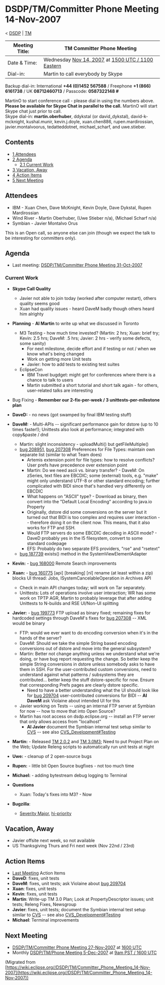 

DSDP/TM/Committer Phone Meeting 14-Nov-2007
===========================================

< [DSDP](/DSDP "DSDP")‎ | [TM](/DSDP/TM "DSDP/TM")

| Meeting Title: | **TM Committer Phone Meeting** |
| --- | --- |
| Date & Time: | Wednesday [Nov 14, 2007](/index.php?title=Nov_14,_2007&action=edit&redlink=1 "Nov 14, 2007 (page does not exist)") at [1500 UTC / 1100 Eastern](http://www.timeanddate.com/worldclock/meetingdetails.html?year=2007&month=11&day=14&hour=15&min=00&sec=0&p1=224&p2=159&p3=250&p4=136&p5=223&iv=1800) |
| Dial-in: | Martin to call everybody by Skype |

Backup dial-in: International **+44 (0)1452 567588** / Freephone **+1 (866) 6161738** / UK **08712460713** / Passcode: **0587322148 #**

MartinO to start conference call - please dial in using the numbers above.  
**Please be available for Skype Chat in parallel to the call.** MartinO will start Skype chat just prior to call.  
Skype dial-in: **martin.oberhuber**, ddykstal (or david\_dykstal), david-k-mcknight, kushal.munir, kevin.j.doyle, xuan.chen886, rupen.mardirossian, javier.montalvoorus, tedatteddotnet, michael\_scharf, and uwe.stieber.  

Contents
--------

*   [1 Attendees](#Attendees)
*   [2 Agenda](#Agenda)
    *   [2.1 Current Work](#Current-Work)
*   [3 Vacation, Away](#Vacation.2C-Away)
*   [4 Action Items](#Action-Items)
*   [5 Next Meeting](#Next-Meeting)

Attendees
---------

*   IBM - Xuan Chen, Dave McKnight, Kevin Doyle, Dave Dykstal, Rupen Mardirossian
*   Wind River - Martin Oberhuber, (Uwe Stieber n/a), (Michael Scharf n/a)
*   Symbian - Javier Montalvo Orus

This is an Open call, so anyone else can join (though we expect the talk to be interesting for committers only).

Agenda
------

*   Last meeting: [DSDP/TM/Committer Phone Meeting 31-Oct-2007](/DSDP/TM/Committer_Phone_Meeting_31-Oct-2007 "DSDP/TM/Committer Phone Meeting 31-Oct-2007")

### Current Work

*   **Skype Call Quality**
    *   Javier not able to join today (worked after computer restart), others quality seems good
    *   Xuan had quality issues - heard DaveM badly though others heard him alrighty
*   **Planning** \- **AI Martin** to write up what we discussed in Toronto
    *   M3 Testing - how much time invested? (Martin: 2 hrs; Xuan: brief try; Kevin: 2.5 hrs; DaveM: .5 hrs; Javier: 2 hrs - verify some defects, some sanity)
        *   For next milestone, decide effort and if testing or not / when we know what's being changed
        *   Work on getting more Unit tests
        *   Javier: how to add tests to existing test suites
    *   EclipseCon
        *   IBM Travel bugdget: might get for conferences where there is a chance to talk to users
        *   Martin submitted a short tutorial and short talk again - for others, user-related talks are interesting
*   Bug Fixing - **Remember our 2-fix-per-week / 3 unittests-per-milestone plan**
*   **DaveD:** \- no news (got swamped by final IBM testing stuff)
*   **DaveM:** \- Multi-APIs -- significant performance gain for dstore (up to 10 times faster!); Unittests also look at performance; integrated with copy&paste / dnd
    *   Martin: slight inconsistency - uploadMulti() but getFileMultiple()
    *   [bug 208951](https://bugs.eclipse.org/bugs/show_bug.cgi?id=208951), [bug 207308](https://bugs.eclipse.org/bugs/show_bug.cgi?id=207308) Preferences for File Types: maintain own separate list (similar to what Team does)
        *   Artemis extension point for file types: how to resolve conflicts? User prefs have precedence over extension point
        *   Martin: Do we need ascii vs. binary transfer? - DaveM: On zSeries, text files are EBCDIC; some (external) tools, e.g. "make" might only understand UTF-8 or other standard encoding; further complicated with BIDI since that's handled very differently on EBCDIC
        *   What happens on "ASCII" type? - Download as binary, then convert into the "Default Local Encoding" according to java.io Property
        *   Originally, dstore did some conversions on the server but it turned out that BIDI is too complex and requires user interaction -- therefore doing it on the client now. This means, that it also works for FTP and SSH.
        *   Would FTP servers do some EBCDIC decoding in ASCII mode? - DaveD probably yes in the I5 filesystem, convert to some standard codepage
        *   EFS: Probably do two separate EFS providers, "rse" and "rsetext"
    *   [bug 187739](https://bugs.eclipse.org/bugs/show_bug.cgi?id=187739) exists() method in the SystemViewElementAdapter
*   **Kevin:** \- [bug 168000](https://bugs.eclipse.org/bugs/show_bug.cgi?id=168000) Remote Search improvements
*   **Xuan:** \- [bug 160775](https://bugs.eclipse.org/bugs/show_bug.cgi?id=160775) \[api\] \[breaking\] \[nl\] rename (at least within a zip) blocks UI thread: Jobs, ISystemCancelableOperation in Archives API
    *   Check in main API changes today; will work on Tar separately.
    *   Unittests: Lots of operations involve user interaction; WR has some work on TPTP AGR, Martin to probably leverage that after adding Unittests to N-builds and RSE UI/Non-UI splitting
*   **Javier:** \- [bug 199773](https://bugs.eclipse.org/bugs/show_bug.cgi?id=199773) FTP upload as binary fixed; remaining fixes for hardcoded settings through DaveM's fixes for [bug 207308](https://bugs.eclipse.org/bugs/show_bug.cgi?id=207308) \-\- XML would be binary
    *   FTP: would we ever want to do encoding conversion when it's in the hands of the server?
    *   DaveM: Should we take the simple String based encoding conversions out of dstore and move into the general subsystem?
    *   Martin: Better not change anything unless we understand what we're doing, or have bug report requesting the change. So better keep the simple String conversions in dstore unless somebody asks to have them in SSH. For the user-contributed custom conversions, need to understand against what patterns / subsystems they are contributed... better keep the stuff dstore-specific for now. Ensure that corresponding Prefs pages are clearly dstore specific.
        *   Need to have a better understanding what the UI should look like for [bug 209704](https://bugs.eclipse.org/bugs/show_bug.cgi?id=209704) user-contributed conversions for BIDI -- **AI DaveM** ask Violaine about intended UI for this
    *   Javier working on Tests -- using an internal FTP server at Symbian for now -- how to move that into Open Source?
    *   Martin has root access on dsdp.eclipse.org -- install an FTP server that only allows access from "localhost"
        *   **AI Javier** document the Symbian internal test setup similar to [CVS](https://bugs.eclipse.org/bugs/show_bug.cgi?id=204138#c20) \-\- see also [CVS_Development#Testing](/CVS_Development#Testing "CVS Development")
*   **Martin:** \- Released [TM 2.0.2](http://download.eclipse.org/dsdp/tm/downloads/drops/R-2.0.2-200711131300/index.php) and [TM 3.0M3](http://download.eclipse.org/dsdp/tm/downloads/drops/S-3.0M3-200711141025/index.php); Need to put Project Plan on the Web; Update Releng scripts to automatically run unit tests at night
*   **Uwe:** \- cleanup of 2 open-source bugs
*   **Rupen:** \- little bit Open Source bugfixes - not too much time
*   **Michael:** \- adding bytestream debug logging to Terminal
*   **Questions**
    *   Xuan: Today's fixes into M3? - Now

*   **Bugzilla**:
    *   [Severity Major](https://bugs.eclipse.org/bugs/buglist.cgi?query_format=advanced&classification=DSDP&product=Target+Management&bug_status=UNCONFIRMED&bug_status=NEW&bug_status=ASSIGNED&bug_status=REOPENED&bug_severity=blocker&bug_severity=critical&bug_severity=major&cmdtype=doit), [hi-priority](https://bugs.eclipse.org/bugs/buglist.cgi?query_format=advanced&classification=DSDP&product=Target+Management&bug_status=UNCONFIRMED&bug_status=NEW&bug_status=ASSIGNED&bug_status=REOPENED&cmdtype=doit&field0-0-0=priority&type0-0-0=regexp&value0-0-0=P%5B12%5D&field0-0-1=bug_severity&type0-0-1=regexp&value0-0-1=blocker%7Ccritical%7Cmajor)

Vacation, Away
--------------

*   Javier offsite next week, so not available
*   US Thanksgiving Thurs and Fri next week (Nov 22nd / 23rd)

Action Items
------------

*   [Last Meeting](/DSDP/TM/Committer_Phone_Meeting_31-Oct-2007#Action_Items "DSDP/TM/Committer Phone Meeting 31-Oct-2007") Action Items
*   **DaveD**: fixes, unit tests
*   **DaveM**: fixes, unit tests; ask Violaine about [bug 209704](https://bugs.eclipse.org/bugs/show_bug.cgi?id=209704)
*   **Xuan**: fixes, unit tests
*   **Kevin**: fixes, unit tests
*   **Martin**: Write-up TM 3.0 Plan; Look at PropertyDescriptor issues; unit tests; Releng Fixes, Newsgroup
*   **Javier**: fixes, unit tests; document the Symbian internal test setup similar to [CVS](https://bugs.eclipse.org/bugs/show_bug.cgi?id=204138#c20) \-\- see also [CVS_Development#Testing](/CVS_Development#Testing "CVS Development")
*   **Michael**: Terminal improvements

Next Meeting
------------

*   [DSDP/TM/Committer Phone Meeting 27-Nov-2007](/DSDP/TM/Committer_Phone_Meeting_27-Nov-2007 "DSDP/TM/Committer Phone Meeting 27-Nov-2007") at [1600 UTC](http://www.timeanddate.com/worldclock/meetingdetails.html?year=2007&month=11&day=27&hour=16&min=00&sec=0&p1=224&p2=159&p3=250&p4=136&p5=223&iv=1800)
*   Monthly [DSDP/TM/Phone Meeting 5-Dec-2007](/DSDP/TM/Phone_Meeting_5-Dec-2007 "DSDP/TM/Phone Meeting 5-Dec-2007") at [9am PST / 1600 UTC](http://www.timeanddate.com/worldclock/fixedtime.html?month=12&day=5&year=2007&hour=16&min=00&sec=0&p1=0)


(Migrated from [https://wiki.eclipse.org//DSDP/TM/Committer_Phone_Meeting_14-Nov-2007](https://wiki.eclipse.org//DSDP/TM/Committer_Phone_Meeting_14-Nov-2007))